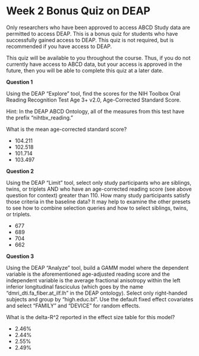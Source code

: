 # Week 2 Bonus Quiz on DEAP

Only researchers who have been approved to access ABCD Study data are permitted to access DEAP. This is a bonus quiz for students who have successfully gained access to DEAP. This quiz is not required, but is recommended if you have access to DEAP.

This quiz will be available to you throughout the course. Thus, if you do not currently have access to ABCD data, but your access is approved in the future, then you will be able to complete this quiz at a later date.

**Question 1**

Using the DEAP “Explore” tool, find the scores for the NIH Toolbox Oral Reading Recognition Test Age 3+ v2.0, Age-Corrected Standard Score.

Hint: In the DEAP ABCD Ontology, all of the measures from this test have the prefix “nihtbx_reading.”

What is the mean age-corrected standard score?

- 104.211
- 102.518
- 101.714
- 103.497

**Question 2**

Using the DEAP “Limit” tool, select only study participants who are siblings, twins, or triplets AND who have an age-corrected reading score (see above question for context) greater than 110. How many study participants satisfy those criteria in the baseline data? It may help to examine the other presets to see how to combine selection queries and how to select siblings, twins, or triplets.

- 677
- 689
- 704
- 662

**Question 3**

Using the DEAP “Analyze” tool, build a GAMM model where the dependent variable is the aforementioned age-adjusted reading score and the independent variable is the average fractional anisotropy within the left inferior longitudinal fasciculus (which goes by the name “dmri_dti.fa_fiber.at_ilf.lh” in the DEAP ontology). Select only right-handed subjects and group by “high.educ.bl”. Use the default fixed effect covariates and select “FAMILY” and “DEVICE” for random effects.

What is the delta-R^2 reported in the effect size table for this model?

- 2.46%
- 2.44%
- 2.55%
- 2.49%